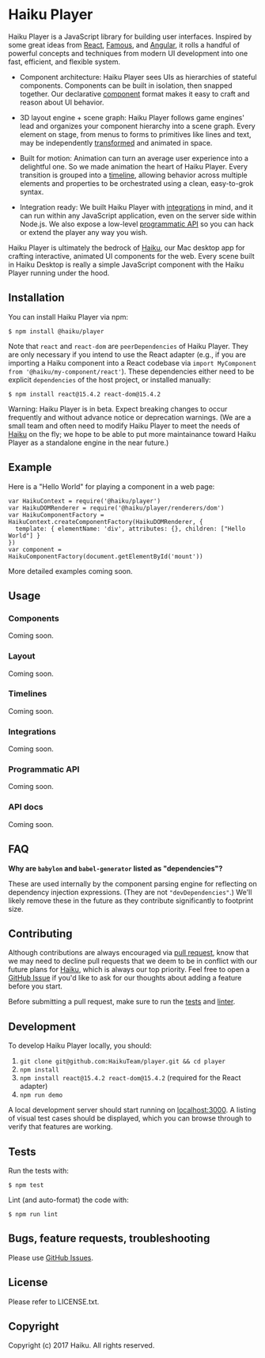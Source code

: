 # Haiku Player

Haiku Player is a JavaScript library for building user interfaces. Inspired by some great ideas from [React](https://facebook.github.io/react/), [Famous](https://github.com/famous/famous/), and [Angular](https://angular.io), it rolls a handful of powerful concepts and techniques from modern UI development into one fast, efficient, and flexible system.

* Component architecture: Haiku Player sees UIs as hierarchies of stateful components. Components can be built in isolation, then snapped together. Our declarative [component](#components) format makes it easy to craft and reason about UI behavior.

* 3D layout engine + scene graph: Haiku Player follows game engines' lead and organizes your component hierarchy into a scene graph. Every element on stage, from menus to forms to primitives like lines and text, may be independently [transformed](#layout) and animated in space.

* Built for motion: Animation can turn an average user experience into a delightful one. So we made animation the heart of Haiku Player. Every transition is grouped into a [timeline](#timelines), allowing behavior across multiple elements and properties to be orchestrated using a clean, easy-to-grok syntax.

* Integration ready: We built Haiku Player with [integrations](#integrations) in mind, and it can run within any JavaScript application, even on the server side within Node.js. We also expose a low-level [programmatic API](#programmatic-api) so you can hack or extend the player any way you wish.

Haiku Player is ultimately the bedrock of [Haiku](https://haiku.ai), our Mac desktop app for crafting interactive, animated UI components for the web. Every scene built in Haiku Desktop is really a simple JavaScript component with the Haiku Player running under the hood.

## Installation

You can install Haiku Player via npm:

    $ npm install @haiku/player

Note that `react` and `react-dom` are `peerDependencies` of Haiku Player. They are only necessary if you intend to use the React adapter (e.g., if you are importing  a Haiku component into a React codebase via `import MyComponent from '@haiku/my-component/react'`). These dependencies either need to be explicit `dependencies` of the host project, or installed manually:

    $ npm install react@15.4.2 react-dom@15.4.2

Warning: Haiku Player is in beta. Expect breaking changes to occur frequently and without advance notice or deprecation warnings. (We are a small team and often need to modify Haiku Player to meet the needs of [Haiku](https://haiku.ai) on the fly; we hope to be able to put more maintainance toward Haiku Player as a standalone engine in the near future.)

## Example

Here is a "Hello World" for playing a component in a web page:

    var HaikuContext = require('@haiku/player')
    var HaikuDOMRenderer = require('@haiku/player/renderers/dom')
    var HaikuComponentFactory = HaikuContext.createComponentFactory(HaikuDOMRenderer, {
      template: { elementName: 'div', attributes: {}, children: ["Hello World"] }
    })
    var component = HaikuComponentFactory(document.getElementById('mount'))

More detailed examples coming soon.

## Usage

### Components

Coming soon.

### Layout

Coming soon.

### Timelines

Coming soon.

### Integrations

Coming soon.

### Programmatic API

Coming soon.

### API docs

Coming soon.

## FAQ

**Why are `babylon` and `babel-generator` listed as "dependencies"?**

These are used internally by the component parsing engine for reflecting on dependency injection expressions. (They are not `"devDependencies"`.) We'll likely remove these in the future as they contribute significantly to footprint size.

## Contributing

Although contributions are always encouraged via [pull request](https://github.com/HaikuTeam/player/pulls), know that we may need to decline pull requests that we deem to be in conflict with our future plans for [Haiku](https://haiku.ai), which is always our top priority. Feel free to open a [GitHub Issue](https://github.com/HaikuTeam/player/issues) if you'd like to ask for our thoughts about adding a feature before you start.

Before submitting a pull request, make sure to run the [tests](#tests) and [linter](#tests).

## Development

To develop Haiku Player locally, you should:

1. `git clone git@github.com:HaikuTeam/player.git && cd player`
2. `npm install`
3. `npm install react@15.4.2 react-dom@15.4.2` (required for the React adapter)
4. `npm run demo`

A local development server should start running on [localhost:3000](http://localhost:3000). A listing of visual test cases should be displayed, which you can browse through to verify that features are working.

## Tests

Run the tests with:

    $ npm test

Lint (and auto-format) the code with:

    $ npm run lint

## Bugs, feature requests, troubleshooting

Please use [GitHub Issues](https://github.com/HaikuTeam/player/issues).

## License

Please refer to LICENSE.txt.

## Copyright

Copyright (c) 2017 Haiku. All rights reserved.
